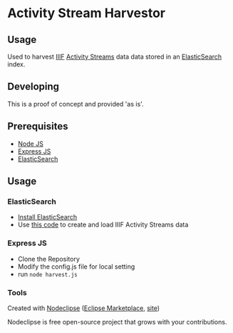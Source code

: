 

# Activity Stream Harvestor



## Usage

Used to harvest [IIIF](http://iiif.io/) [Activity Streams](https://www.w3.org/TR/activitystreams-core/) data data stored in an [ElasticSearch](https://www.elastic.co/products/elasticsearch) index.

## Developing

This is a proof of concept and provided 'as is'.

## Prerequisites
* [Node JS](https://nodejs.org/en/)
* [Express JS](https://expressjs.com/)
* [ElasticSearch](https://www.elastic.co/products/elasticsearch)

## Usage
 ### ElasticSearch
 * [Install ElasticSearch](https://www.elastic.co/downloads/elasticsearch)
 * Use [this code](https://github.com/mixterj/iiif-activity-streams-creation) to create and load IIIF Activity Streams data 
 
 ### Express JS
 * Clone the Repository
 * Modify the config.js file for local setting
 * run `node harvest.js`

### Tools

Created with [Nodeclipse](https://github.com/Nodeclipse/nodeclipse-1)
 ([Eclipse Marketplace](http://marketplace.eclipse.org/content/nodeclipse), [site](http://www.nodeclipse.org))   

Nodeclipse is free open-source project that grows with your contributions.
